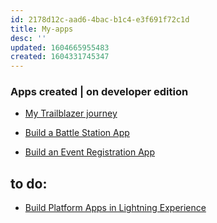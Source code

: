 ```yaml
---
id: 2178d12c-aad6-4bac-b1c4-e3f691f72c1d
title: My-apps
desc: ''
updated: 1604665955483
created: 1604331745347
---
```


### Apps created | on developer edition

- [My Trailblazer journey](https://trailhead.salesforce.com/en/content/learn/projects/build-an-app-to-track-your-trailblazer-journey?trail_id=build-your-career-with-salesforce-skills) 

- [Build a Battle Station App](https://trailhead.salesforce.com/content/learn/projects/workshop-battle-station?trailmix_creator_id=strailhead&trailmix_slug=prepare-for-your-salesforce-platform-app-builder-credential) 

- [Build an Event Registration App](https://trailhead.salesforce.com/en/content/learn/projects/build-an-event-registration-app)

## to do:
- [Build Platform Apps in Lightning Experience](https://trailhead.salesforce.com/en/content/learn/trails/build-platform-apps-in-lightning-experience)

